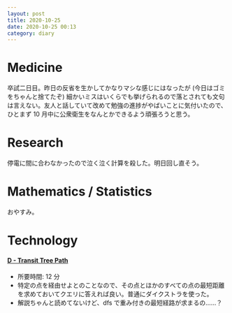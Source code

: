 ```yaml
---
layout: post
title: 2020-10-25
date: 2020-10-25 00:13
category: diary
---
```


# Medicine
卒試二日目。昨日の反省を生かしてかなりマシな感じにはなったが (今日はゴミをちゃんと捨てたぞ) 細かいミスはいくらでも挙げられるので落とされても文句は言えない。友人と話していて改めて勉強の進捗がやばいことに気付いたので、ひとまず 10 月中に公衆衛生をなんとかできるよう頑張ろうと思う。

# Research
停電に間に合わなかったので泣く泣く計算を殺した。明日回し直そう。

# Mathematics / Statistics
おやすみ。

# Technology

#### [D - Transit Tree Path](https://atcoder.jp/contests/abc070/tasks/abc070_d)
- 所要時間: 12 分
- 特定の点を経由せよとのことなので、その点とほかのすべての点の最短距離を求めておいてクエリに答えれば良い。普通にダイクストラを使った。
- 解説ちゃんと読めてないけど、dfs で重み付きの最短経路が求まるの……？